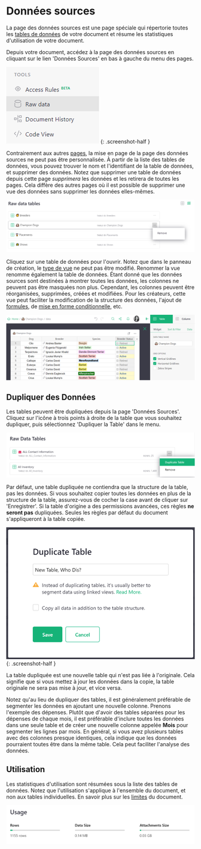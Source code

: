 # Données sources

La page des données sources est une page spéciale qui répertorie toutes les [tables de données](glossary.md#data-table) de votre document et résume les statistiques d'utilisation de votre document.

Depuis votre document, accédez à la page des données sources en cliquant sur le lien 'Données Sources' en bas à gauche du menu des pages.

<span class="screenshot-large">*![Données Sources dans le Menu](images/raw-data/raw-data-nav.png)*</span>
{: .screenshot-half } 

Contrairement aux autres [pages](page-widgets.md), la mise en page de la page des données sources ne peut pas être personnalisée. À partir de la liste des tables de données, vous pouvez trouver le nom et l'identifiant de la table de données, et supprimer des données. Notez que supprimer une table de données depuis cette page *supprimera* les données et les retirera de toutes les pages. Cela diffère des autres pages où il est possible de supprimer une vue des données sans supprimer les données elles-mêmes.

![Liste des Données Sources](images/raw-data/raw-data-list.png)

Cliquez sur une table de données pour l'ouvrir. Notez que dans le panneau de création, le [type de vue](page-widgets.md#page-widgets) ne peut pas être modifié. Renommer la vue renomme également la table de données. Étant donné que les données sources sont destinées à montrer toutes les données, les colonnes ne peuvent pas être masquées non plus. Cependant, les colonnes peuvent être réorganisées, supprimées, créées et modifiées. Pour les créateurs, cette vue peut faciliter la modification de la structure des données, l'ajout de [formules](formulas.md), de [mise en forme conditionnelle](conditional-formatting.md), etc.

![Vue des Données Sources](images/raw-data/raw-data-lightbox.png)

## Dupliquer des Données

Les tables peuvent être dupliquées depuis la page 'Données Sources'. Cliquez sur l'icône à trois points à droite de la table que vous souhaitez dupliquer, puis sélectionnez 'Dupliquer la Table' dans le menu.

![dupliquer-table-données-sources](images/raw-data/raw-data-duplicate-table.png)

Par défaut, une table dupliquée ne contiendra que la structure de la table, pas les données. Si vous souhaitez copier toutes les données en plus de la structure de la table, assurez-vous de cocher la case avant de cliquer sur 'Enregistrer'. Si la table d'origine a des permissions avancées, ces règles **ne seront pas** dupliquées. Seules les règles par défaut du document s'appliqueront à la table copiée.

<span class="screenshot-large">*![dupliquer-données-sources](images/raw-data/raw-data-duplicate-data.png)*</span>
{: .screenshot-half } 

La table dupliquée est une nouvelle table qui n'est pas liée à l'originale. Cela signifie que si vous mettez à jour les données dans la copie, la table originale ne sera pas mise à jour, et vice versa.

Notez qu'au lieu de dupliquer des tables, il est généralement préférable de segmenter les données en ajoutant une nouvelle colonne. Prenons l'exemple des dépenses. Plutôt que d'avoir des tables séparées pour les dépenses de chaque mois, il est préférable d'inclure toutes les données dans une seule table et de créer une nouvelle colonne appelée **Mois** pour segmenter les lignes par mois. En général, si vous avez plusieurs tables avec des colonnes presque identiques, cela indique que les données pourraient toutes être dans la même table. Cela peut faciliter l'analyse des données.

## Utilisation

Les statistiques d'utilisation sont résumées sous la liste des tables de données. Notez que l'utilisation s'applique à l'ensemble du document, et non aux tables individuelles. En savoir plus sur les [limites](limits.md) du document.

![Utilisation](images/raw-data/raw-data-usage.png)